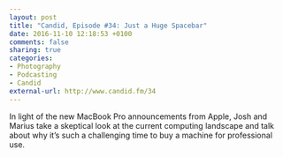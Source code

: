 ```yaml
---
layout: post
title: "Candid, Episode #34: Just a Huge Spacebar"
date: 2016-11-10 12:18:53 +0100
comments: false
sharing: true
categories: 
- Photography
- Podcasting
- Candid
external-url: http://www.candid.fm/34
---
```


In light of the new MacBook Pro announcements from Apple, Josh and Marius take a skeptical look at the current computing landscape and talk about why it’s such a challenging time to buy a machine for professional use.